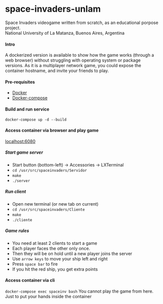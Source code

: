 # space-invaders-unlam
Space Invaders videogame written from scratch, as an educational porpose project.<br>
National University of La Matanza, Buenos Aires, Argentina

#### Intro
A dockerized version is available to show how the game works (through a web browser)
without struggling with operating system or package versions.
As it is a multiplayer network game, you could expose the container hostname, and invite your friends to play.

#### Pre-requisites
- [Docker](https://docs.docker.com/get-docker/)
- [Docker-compose](https://docs.docker.com/compose/install/)

#### Build and run service
`docker-compose up -d --build`

#### Access container via browser and play game
[localhost:6080](http://127.0.0.1:6080/)

##### Start game server
- Start button (bottom-left) -> Accessories -> LXTerminal
- `cd /usr/src/spaceinvaders/Servidor`
- `make`
- `./server`

##### Run client
- Open new terminal (or new tab on current)
- `cd /usr/src/spaceinvaders/Cliente`
- `make`
- `./cliente`

##### Game rules
- You need at least 2 clients to start a game
- Each player faces the other only once.
- Then they will be on hold until a new player joins the server
- Use `arrow keys` to move your ship left and right
- Press `space bar` to fire
- If you hit the red ship, you get extra points

#### Access container via cli
`docker-compose exec spaceinv bash`
You cannot play the game from here. Just to put your hands inside the container